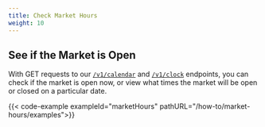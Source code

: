 ```yaml
---
title: Check Market Hours
weight: 10
---
```


## See if the Market is Open

With GET requests to our [`/v1/calendar`](https://docs.alpaca.markets/web-api/calendar/) and [`/v1/clock`](https://docs.alpaca.markets/web-api/clock/) endpoints, you can check if the market is open now, or view what times the market will be open or closed on a particular date.

{{< code-example exampleId="marketHours" pathURL="/how-to/market-hours/examples">}}